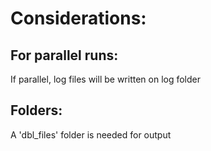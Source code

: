 # Considerations:


## For parallel runs:
If parallel, log files will be written on log folder


## Folders:
A 'dbl_files' folder is needed for output
